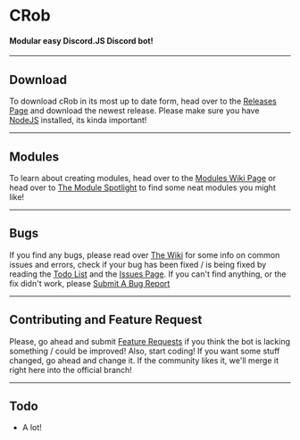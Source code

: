 # CRob
#### Modular easy Discord.JS Discord bot!

***
## Download
To download cRob in its most up to date form, head over to the [Releases Page](https://github.com/tascord/cRob/releases) and download the newest release.
Please make sure you have [NodeJS](https://nodejs.org) installed, its kinda important!

***
## Modules
To learn about creating modules, head over to the [Modules Wiki Page](https://github.com/tascord/cRob/wiki/Modules) or head over to [The Module Spotlight](https://github.com/tascord/wiki/Module-Spotlight) to find some neat modules you might like!

***
## Bugs
If you find any bugs, please read over [The Wiki](https://github.com/tascord/CRob/wiki/Issues-and-Errorrs) for some info on common issues and errors, check if your bug has been fixed / is being fixed by reading the [Todo List](https://github.com/tascord/cRob#Todo) and the [Issues Page](https://github.com/tascord/cRob/issues).
If you can't find anything, or the fix didn't work, please [Submit A Bug Report](https://github.com/tascord/CRob/issues/new?labels=bug&template=bug_report.md)

***
## Contributing and Feature Request
Please, go ahead and submit [Feature Requests](https://github.com/tascord/CRob/issues/new?labels=enhancement&template=feature_request.md) if you think the bot is lacking something / could be improved!
Also, start coding! If you want some stuff changed, go ahead and change it. If the community likes it, we'll merge it right here into the official branch!

***
## Todo
 - A lot!
